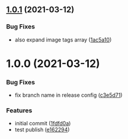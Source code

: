 ## [1.0.1](https://github.com/sct/semantic-release-docker-buildx/compare/v1.0.0...v1.0.1) (2021-03-12)


### Bug Fixes

* also expand image tags array ([1ac5a10](https://github.com/sct/semantic-release-docker-buildx/commit/1ac5a10333df5c26093551ecd6bfab88648fef04))

# 1.0.0 (2021-03-12)


### Bug Fixes

* fix branch name in release config ([c3e5d71](https://github.com/sct/semantic-release-docker-buildx/commit/c3e5d7129e09b41788c5fe429aa41967eaef4078))


### Features

* initial commit ([1fdfd0a](https://github.com/sct/semantic-release-docker-buildx/commit/1fdfd0aacba8ada828177e6c3f1960b78d0ca4cd))
* test publish ([e162294](https://github.com/sct/semantic-release-docker-buildx/commit/e1622941e63d11680558b328f0bb17803c13cbfa))
